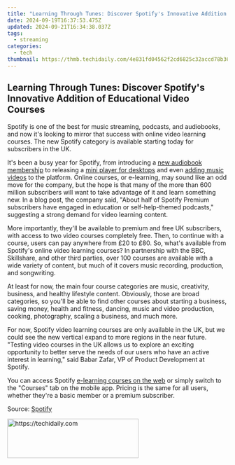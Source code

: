 ```yaml
---
title: "Learning Through Tunes: Discover Spotify's Innovative Addition of Educational Video Courses"
date: 2024-09-19T16:37:53.475Z
updated: 2024-09-21T16:34:38.037Z
tags:
  - streaming
categories:
  - tech
thumbnail: https://thmb.techidaily.com/4e831fd04562f2cd6825c32accd78b3641cb3be2e3ea9cbe8b25030ed7edee4b.jpg
---
```


## Learning Through Tunes: Discover Spotify's Innovative Addition of Educational Video Courses

Spotify is one of the best for music streaming, podcasts, and audiobooks, and now it's looking to mirror that success with online video learning courses. The new Spotify category is available starting today for subscribers in the UK.

 It's been a busy year for Spotify, from introducing a [new audiobook membership](https://win11-tips.techidaily.com/overcoming-windows-update-failures-strategies-for-error-0x30017/) to releasing a [mini player for desktops](https://iphone-transfer.techidaily.com/how-to-transfer-messages-from-apple-iphone-14-pro-max-to-other-iphone-all-ios-versions-drfone-by-drfone-transfer-from-ios/) and even [adding music videos](https://eaxpv-info.techidaily.com/new-gain-an-edge-access-these-top-8-sites-for-free-eco-screen-backdrops-and-clips-for-2024/) to the platform. Online courses, or e-learning, may sound like an odd move for the company, but the hope is that many of the more than 600 million subscribers will want to take advantage of it and learn something new. In a blog post, the company said, "About half of Spotify Premium subscribers have engaged in education or self-help-themed podcasts," suggesting a strong demand for video learning content.

 More importantly, they'll be available to premium and free UK subscribers, with access to two video courses completely free. Then, to continue with a course, users can pay anywhere from £20 to £80\. So, what's available from Spotify's online video learning courses? In partnership with the BBC, Skillshare, and other third parties, over 100 courses are available with a wide variety of content, but much of it covers music recording, production, and songwriting.

 At least for now, the main four course categories are music, creativity, business, and healthy lifestyle content. Obviously, those are broad categories, so you'll be able to find other courses about starting a business, saving money, health and fitness, dancing, music and video production, cooking, photography, scaling a business, and much more.

 For now, Spotify video learning courses are only available in the UK, but we could see the new vertical expand to more regions in the near future. "Testing video courses in the UK allows us to explore an exciting opportunity to better serve the needs of our users who have an active interest in learning," said Babar Zafar, VP of Product Development at Spotify.

 You can access Spotify [e-learning courses on the web](https://courses.spotify.com/) or simply switch to the "Courses" tab on the mobile app. Pricing is the same for all users, whether they're a basic member or a premium subscriber.

 Source: [Spotify](https://newsroom.spotify.com/2024-03-25/spotify-tests-video-based-learning-courses-in-the-uk/)

<ins class="adsbygoogle"
     style="display:block"
     data-ad-format="autorelaxed"
     data-ad-client="ca-pub-7571918770474297"
     data-ad-slot="1223367746"></ins>

<ins class="adsbygoogle"
     style="display:block"
     data-ad-client="ca-pub-7571918770474297"
     data-ad-slot="8358498916"
     data-ad-format="auto"
     data-full-width-responsive="true"></ins>



<!-- affiliate ads begin -->
<a href="https://aligracehair.sjv.io/c/5597632/1925544/19272" target="_top" id="1925544">
  <img src="//a.impactradius-go.com/display-ad/19272-1925544" border="0" alt="https://techidaily.com" width="300" height="90"/>
</a>
<img height="0" width="0" src="https://aligracehair.sjv.io/i/5597632/1925544/19272" style="position:absolute;visibility:hidden;" border="0" />
<!-- affiliate ads end -->


